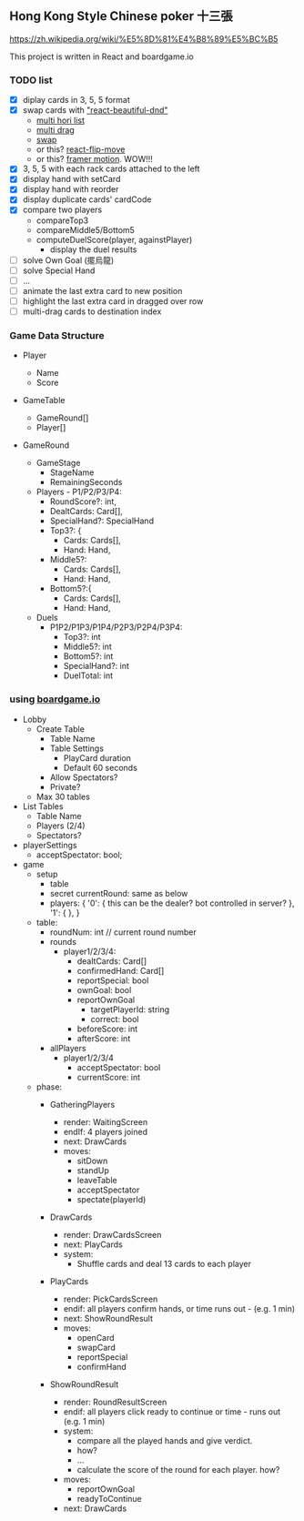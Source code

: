 ## Hong Kong Style Chinese poker 十三張
https://zh.wikipedia.org/wiki/%E5%8D%81%E4%B8%89%E5%BC%B5

This project is written in React and boardgame.io

### TODO list
- [x] diplay cards in 3, 5, 5 format
- [x] swap cards with ["react-beautiful-dnd"]( https://github.com/atlassian/react-beautiful-dnd)
  - [multi hori list](https://react-beautiful-dnd.netlify.app/?path=/story/multiple-horizontal-lists--stress-test)
  - [multi drag](https://react-beautiful-dnd.netlify.app/?path=/story/multi-drag--pattern)
  - [swap](https://github.com/atlassian/react-beautiful-dnd/issues/911)
  - or this? [react-flip-move](https://github.com/joshwcomeau/react-flip-move)
  - or this? [framer motion](https://www.framer.com/motion/). WOW!!!
- [x] 3, 5, 5 with each rack cards attached to the left
- [x] display hand with setCard 
- [x] display hand with reorder 
- [x] display duplicate cards' cardCode
- [x] compare two players
  - compareTop3
  - compareMiddle5/Bottom5
  - computeDuelScore(player, againstPlayer)
	- display the duel results
- [ ] solve Own Goal (擺烏龍)
- [ ] solve Special Hand
- [ ] ...
- [ ] animate the last extra card to new position
- [ ] highlight the last extra card in dragged over row
- [ ] multi-drag cards to destination index

### Game Data Structure
- Player
	- Name
  - Score

- GameTable
  - GameRound[]
  -  Player[]

- GameRound
  - GameStage
    - StageName
    - RemainingSeconds
  - Players
		- P1/P2/P3/P4: 
      - RoundScore?: int,
      - DealtCards: Card[], 
      - SpecialHand?: SpecialHand
      - Top3?: { 
        - Cards: Cards[],
        - Hand: Hand,
      - Middle5?:
        - Cards: Cards[],
        - Hand: Hand,
      - Bottom5?:{ 
        - Cards: Cards[],
        - Hand: Hand,
  - Duels
    - P1P2/P1P3/P1P4/P2P3/P2P4/P3P4:
      - Top3?: int
      - Middle5?: int
      - Bottom5?: int
      - SpecialHand?: int
      - DuelTotal: int

### using [boardgame.io](https://boardgame.io/)

- Lobby
	- Create Table
		- Table Name
		- Table Settings
			- PlayCard duration
			- Default 60 seconds
		- Allow Spectators?
		- Private?
	- Max 30 tables
- List Tables
	- Table Name
	- Players (2/4)
	- Spectators?
- playerSettings
	- acceptSpectator: bool;
- game
	- setup
		- table
		- secret
			currentRound: 
				same as below
		- players: {
			'0': {
				this can be the dealer? bot controlled in server?
			},
			'1': {
			},
		}
	- table: 
		- roundNum: int // current round number
		- rounds
			- player1/2/3/4: 
				- dealtCards: Card[]
				- confirmedHand: Card[]
				- reportSpecial: bool
				- ownGoal: bool
				- reportOwnGoal
					- targetPlayerId: string
					- correct: bool
				- beforeScore: int
				- afterScore: int
		- allPlayers
			- player1/2/3/4
				- acceptSpectator: bool
				- currentScore: int
	- phase:
		- GatheringPlayers
			- render: WaitingScreen
			- endIf: 4 players joined
			- next: DrawCards
			- moves:
				- sitDown
				- standUp
				- leaveTable
				- acceptSpectator
				- spectate(playerId)
				
		- DrawCards
			- render: DrawCardsScreen
			- next: PlayCards
			- system:
				- Shuffle cards and deal 13 cards to each player
		  
		- PlayCards
			- render: PickCardsScreen
			- endif: all players confirm hands, or time runs out - (e.g. 1 min)
			- next: ShowRoundResult
			- moves:
				- openCard
				- swapCard
				- reportSpecial
				- confirmHand
		  
		- ShowRoundResult
			- render: RoundResultScreen
			- endif: all players click ready to continue or time - runs out (e.g. 1 min)
			- system: 
				- compare all the played hands and give verdict. 
				- how?
				- ...
				- calculate the score of the round for each player. how?
			- moves:
				- reportOwnGoal
				- readyToContinue
			- next: DrawCards